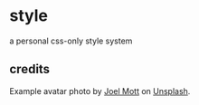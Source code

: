 # style

a personal css-only style system


## credits

<span>Example avatar photo by <a target="_blank" href="https://unsplash.com/@joelmott">Joel Mott</a> on <a href="https://unsplash.com/s/photos/face">Unsplash</a></span>.
